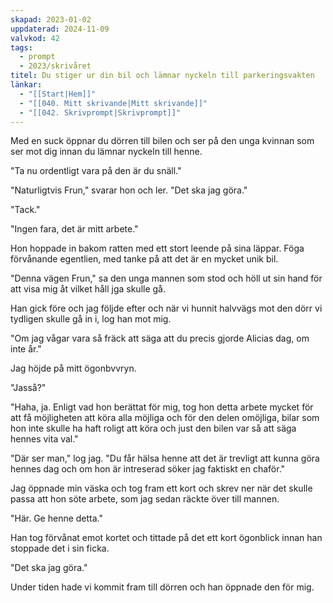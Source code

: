 ```yaml
---
skapad: 2023-01-02
uppdaterad: 2024-11-09
valvkod: 42
tags:
  - prompt
  - 2023/skrivåret
titel: Du stiger ur din bil och lämnar nyckeln till parkeringsvakten
länkar:
  - "[[Start|Hem]]"
  - "[[040. Mitt skrivande|Mitt skrivande]]"
  - "[[042. Skrivprompt|Skrivprompt]]"
---
```

Med en suck öppnar du dörren till bilen och ser på den unga kvinnan som ser mot dig innan du lämnar nyckeln till henne.

"Ta nu ordentligt vara på den är du snäll."

"Naturligtvis Frun," svarar hon och ler. "Det ska jag göra."

"Tack."

"Ingen fara, det är mitt arbete."

Hon hoppade in bakom ratten med ett stort leende på sina läppar. Föga förvånande egentlien, med tanke på att det är en mycket unik bil.

"Denna vägen Frun," sa den unga mannen som stod och höll ut sin hand för att visa mig åt vilket håll jga skulle gå.

Han gick före och jag följde efter och när vi hunnit halvvägs mot den dörr vi tydligen skulle gå in i, log han mot mig.

"Om jag vågar vara så fräck att säga att du precis gjorde Alicias dag, om inte år."

Jag höjde på mitt ögonbvvryn.

"Jasså?"

"Haha, ja. Enligt vad hon berättat för mig, tog hon detta arbete mycket för att få möjligheten att köra alla möjliga och för den delen omöjliga, bilar som hon inte skulle ha haft roligt att köra och just den bilen var så att säga hennes vita val."

"Där ser man," log jag. "Du får hälsa henne att det är trevligt att kunna göra hennes dag och om hon är intreserad söker jag faktiskt en chaför."

Jag öppnade min väska och tog fram ett kort och skrev ner när det skulle passa att hon söte arbete, som jag sedan räckte över till mannen.

"Här. Ge henne detta."

Han tog förvånat emot kortet och tittade på det ett kort ögonblick innan han stoppade det i sin ficka.

"Det ska jag göra."

Under tiden hade vi kommit fram till dörren och han öppnade den för mig.